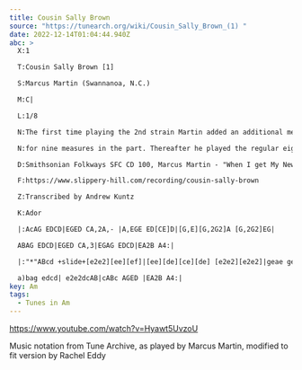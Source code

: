 ```yaml
---
title: Cousin Sally Brown
source: "https://tunearch.org/wiki/Cousin_Sally_Brown_(1) "
date: 2022-12-14T01:04:44.940Z
abc: >
  X:1

  T:Cousin Sally Brown [1]

  S:Marcus Martin (Swannanoa, N.C.)

  M:C|

  L:1/8

  N:The first time playing the 2nd strain Martin added an additional measure after the first measure, 

  N:for nine measures in the part. Thereafter he played the regular eight measures per strain. 

  D:Smithsonian Folkways SFC CD 100, Marcus Martin - "When I get My New House Done" (2007. Originally recorded 1942)

  F:https://www.slippery-hill.com/recording/cousin-sally-brown

  Z:Transcribed by Andrew Kuntz

  K:Ador

  |:AcAG EDCD|EGED CA,2A,- |A,EGE ED[CE]D|[G,E][G,2G2]A [G,2G2]EG|

  ABAG EDCD|EGED CA,3|EGAG EDCD|EA2B A4:|

  |:"*"ABcd +slide+[e2e2][ee][ef]|[ee][de][ce][de] [e2e2][e2e2]|geae gecd|ea2ba3(a|

  a)bag edcd| e2e2dcAB|cABc AGED |EA2B A4:|
key: Am
tags:
  - Tunes in Am
---
```

https://www.youtube.com/watch?v=Hyawt5UvzoU

Music notation from Tune Archive, as played by Marcus Martin, modified to fit version by Rachel Eddy